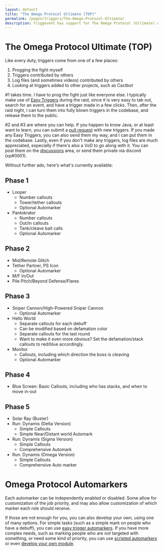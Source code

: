 ```yaml
---
layout: default
title: "The Omega Protocol Ultimate (TOP)"
permalink: /pages/triggers/The-Omega-Protocol-Ultimate/
description: Triggevent has support for The Omega Protocol (Ultimate) with Triggers and Automarks
---
```


# The Omega Protocol Ultimate (TOP)

Like every duty, triggers come from one of a few places:
1. Progging the fight myself
2. Triggers contributed by others
3. Log files (and sometimes videos) contributed by others
4. Looking at triggers added to other projects, such as Cactbot

#1 takes time. I have to prog the fight just like everyone else. I typically make use of
[Easy Triggers](/pages/tutorials/Easy-Triggers.md) during the raid, since it is very easy to
tab out, search for an event, and have a trigger made in a few clicks. Then, after the raid
night, I can turn them into fully blown triggers in the codebase, and release them to the public.

#2 and #3 are where you can help. If you happen to know Java, or at least want to learn, you can
submit a [pull request](https://github.com/xpdota/event-trigger/pulls) with new triggers. If you
made any Easy Triggers, you can also send them my way, and I can put them in the codebase. Lastly,
even if you don't make any triggers, log files are much appreciated, especially if there's also
a VoD to go along with it. You can post them on the 
[discussions](https://github.com/xpdota/event-trigger/discussions) area, or send them private
via discord (xp#0001).


Without further ado, here's what's currently available:

## Phase 1

- Looper
  - Number callouts
  - Tower/tether callouts
  - Optional Automarker
- Pantokrator
  - Number callouts
  - Out/in callouts
  - Tank/cleave bait calls
  - Optional Automarker

## Phase 2

- Mid/Remote Glitch
- Tether Partner, PS Icon
  - Optional Automarker
- M/F In/Out
- Pile Pitch/Beyond Defense/Flares

## Phase 3

- Sniper Cannon/High-Powered Sniper Cannon
  - Optional Automarker
- Hello World
  - Separate callouts for each debuff
  - Can be modified based on defamation color
  - Separate callouts for the last round
  - Want to make it even more obvious? Set the defamation/stack callouts to red/blue accordingly.
- Monitor
  - Callouts, including which direction the boss is cleaving
  - Optional Automarker

## Phase 4
- Blue Screen: Basic Callouts, including who has stacks, and when to move in-out

## Phase 5
- Solar Ray (Buster)
- Run: Dynamis (Delta Version)
  - Simple Callouts
  - Simple Near/Distant world Automark
- Run: Dynamis (Sigma Version)
  - Simple Callouts
  - Comprehensive Automark
- Run: Dynamis (Omega Version)
  - Simple Callouts
  - Comprehensive Auto marker

# Omega Protocol Automarkers

Each automarker can be independently enabled or disabled. Some allow for customization of the job priority,
and may also allow customization of which marker each role should receive.

If those are not enough for you, you can also develop your own, using one of many options. For simple tasks
(such as a simple mark on people who have a debuff), you can use 
[easy trigger automarkers](../Automarkers.md#making-your-own-automarks-using-easy-triggers). If you have
more complex needs, such as marking people who are *not* targeted with something, or need some kind of priority,
you can use [scripted automarkers](../Automarkers.md#making-your-own-automarks-with-scripts) or
even [develop your own module](../Automarkers.md#making-automarks-in-the-code--as-a-separate-module).